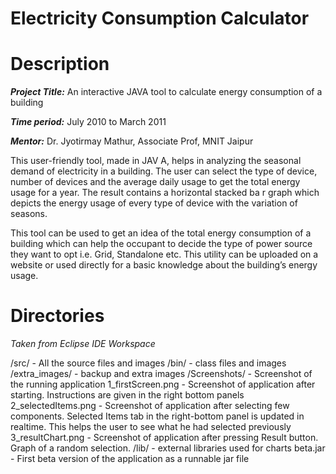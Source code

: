 Electricity Consumption Calculator
=======

Description
================
<i><b>Project Title:</b></i> An interactive  JAVA tool to calculate energy  consumption of a building 

<i><b>Time period:</b></i> July 2010  to March 2011

<i><b>Mentor:</b></i>  Dr. Jyotirmay Mathur, Associate Prof, MNIT  Jaipur


This user-friendly  tool, made in JAV A, helps in analyzing the seasonal demand  of electricity in a 
building. The  user can select the type of device, number  of devices  and the average  daily usage  to  get 
the total energy  usage for a year. The  result contains a horizontal  stacked ba r graph  which  depicts the 
energy usage  of every  type of device  with the variation  of seasons.

This tool can be used to get an idea of the total energy  consumption of  a building  which can help the 
occupant to decide the type of power  source they want to opt i.e. Grid,  Standalone  etc. This utility can 
be  uploaded  on a website or used directly for a basic knowledge  about the building’s energy  usage.

Directories
=================
<i>Taken from Eclipse IDE Workspace</i>

/src/ - All the source files and images
/bin/ - class files and images
/extra_images/ - backup and extra images
/Screenshots/ - Screenshot of the running application
    1_firstScreen.png - Screenshot of application after starting. Instructions are given in the right bottom panels
    2_selectedItems.png - Screenshot of application after selecting few components. Selected Items tab in the right-bottom                           panel is updated in realtime. This helps the user to see what he had selected previously
    3_resultChart.png - Screenshot of application after pressing Result button. Graph of a random selection.
/lib/ - external libraries used for charts
beta.jar - First beta version of the application as a runnable jar file
